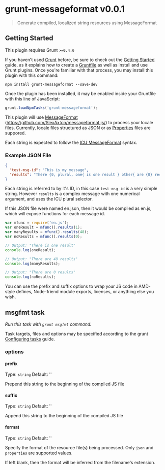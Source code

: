 # grunt-messageformat v0.0.1
> Generate compiled, localized string resources using MessageFormat

## Getting Started
This plugin requires Grunt `>=0.4.0`

If you haven't used [Grunt](http://gruntjs.com/) before, be sure to check out the [Getting Started](http://gruntjs.com/getting-started) guide, as it explains how to create a [Gruntfile](http://gruntjs.com/sample-gruntfile) as well as install and use Grunt plugins. Once you're familiar with that process, you may install this plugin with this command:

```shell
npm install grunt-messageformat --save-dev
```

Once the plugin has been installed, it may be enabled inside your Gruntfile with this line of JavaScript:

```js
grunt.loadNpmTasks('grunt-messageformat');
```

This plugin will use [MessageFormat](https://github.com/SlexAxton/messageformat.js/) (https://github.com/SlexAxton/messageformat.js/) to process your locale files. Currently, locale files structured as JSON or as [Properties](http://en.wikipedia.org/wiki/.properties) files are suppored.

Each string is expected to follow the [ICU MessageFormat](http://userguide.icu-project.org/formatparse/messages#TOC-MessageFormat) syntax.

### Example JSON File

```json
{
  "test-msg-id": "This is my message",
  "results": "There {0, plural, one{ is one result } other{ are {0} results. }}."
}
```

Each string is referred to by it's ID, in this case `test-msg-id` is a very simple string. However `results` is a complex message with one numerical argument, and uses the ICU plural selector.

If this JSON file were named en.json, then it would be compiled as en.js, which will expose functions for each message id.

```javascript
var mfunc = require('en.js');
var oneResult = mfunc().results(1);
var manyResults = mfunc().results(48);
var noResults = mfunc().results(0);

// Output: "There is one result"
console.log(oneResult);

// Output: "There are 48 results"
console.log(manyResults);

// Output: "There are 0 results"
console.log(noResults);
```

You can use the prefix and suffix options to wrap your JS code in AMD-style defines, Node-friend module exports, licenses, or anything else you wish.

## msgfmt task
_Run this task with `grunt msgfmt` command._

Task targets, files and options may be specified according to the grunt [Configuring tasks](http://gruntjs.com/configuring-tasks) guide.

### options

#### prefix
Type: `string`
Default: ''

Prepend this string to the beginning of the compiled JS file

#### suffix
Type: `string`
Default: ''

Append this string to the beginning of the compiled JS file

#### format
Type: `string`
Default: ''

Specify the format of the resource file(s) being processed. Only `json` and `properties` are supported values.

If left blank, then the format will be inferred from the filename's extension.
